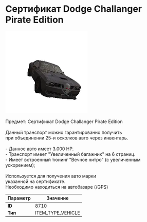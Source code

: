 # Сертификат Dodge Challanger Pirate Edition

![Item Image](../img/8710.webp?raw=true)

Предмет: Сертификат Dodge Challanger Pirate Edition<br><br>Данный транспорт можно гарантированно получить<br>при объединении 25-и осколков авто через инвентарь.<br><br>- Данное авто имеет 3.000 HP.<br>- Транспорт имеет "Увеличенный багажник" на 6 страниц.<br>- Имеет встроенный тюнинг "Вечное нитро" (с увеличенным ускорением);<br><br>Используется для получения авто марки <br>указанной на сертификате.<br>Необходимо находиться на автобазаре (/GPS)


| Параметр | Значение |
|----------|----------|
| **ID** | 8710 |
| **Тип** | ITEM_TYPE_VEHICLE |

